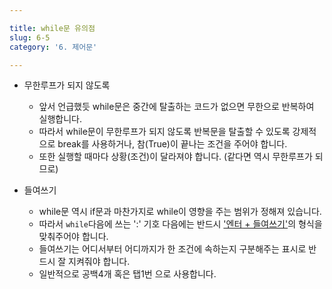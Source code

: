 ```yaml
---

title: while문 유의점
slug: 6-5
category: '6. 제어문'

---
```


* 무한루프가 되지 않도록
	* 앞서 언급했듯 while문은 중간에 탈출하는 코드가 없으면 무한으로 반복하여 실행합니다. 
	* 따라서 while문이 무한루프가 되지 않도록 반복문을 탈출할 수 있도록 강제적으로 break를 사용하거나, 참(True)이 끝나는 조건을 주어야 합니다. 
	* 또한 실행할 때마다 상황(조건)이 달라져야 합니다. (같다면 역시 무한루프가 되므로)

* 들여쓰기
	* while문 역시 if문과 마찬가지로 while이 영향을 주는 범위가 정해져 있습니다. 
	* 따라서 `while`다음에 쓰는 ':' 기호 다음에는 반드시 <u>'엔터 + 들여쓰기'</u>의 형식을 맞춰주어야 합니다. 
	* 들여쓰기는 어디서부터 어디까지가 한 조건에 속하는지 구분해주는 표시로 반드시 잘 지켜줘야 합니다. 
	* 일반적으로 공백4개 혹은 탭1번 으로 사용합니다. 
